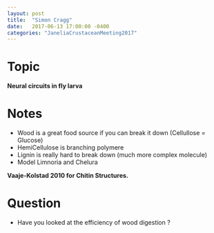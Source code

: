 ```yaml
---
layout: post
title:  "Simon Cragg"
date:   2017-06-13 17:00:00 -0400
categories: "JaneliaCrustaceanMeeting2017"
---
```


# Topic
**Neural circuits in fly larva**


# Notes

* Wood is a great food source if you can break it down (Cellullose = Glucose)
* HemiCellulose is branching polymere
* Lignin is really hard to break down (much more complex molecule)
* Model Limnoria and Chelura


**Vaaje-Kolstad 2010 for Chitin Structures.**


# Question

* Have you looked at the efficiency of wood digestion ?
